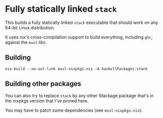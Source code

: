 # Fully statically linked `stack`

This builds a fully statically linked `stack` executable that should work on any 64-bit Linux distribution.

It uses nix's cross-compilation support to build everything, including `ghc`, against the `musl` libc.

## Building

```
nix-build --no-out-link musl-nixpkgs.nix -A haskellPackages.stack
```

## Building other packages

You can also try to replace `stack` by any other Stackage package that's in the nixpkgs version that I've pinned here.

You may have to patch some dependencies (see `musl-nixpkgs.nix`).
